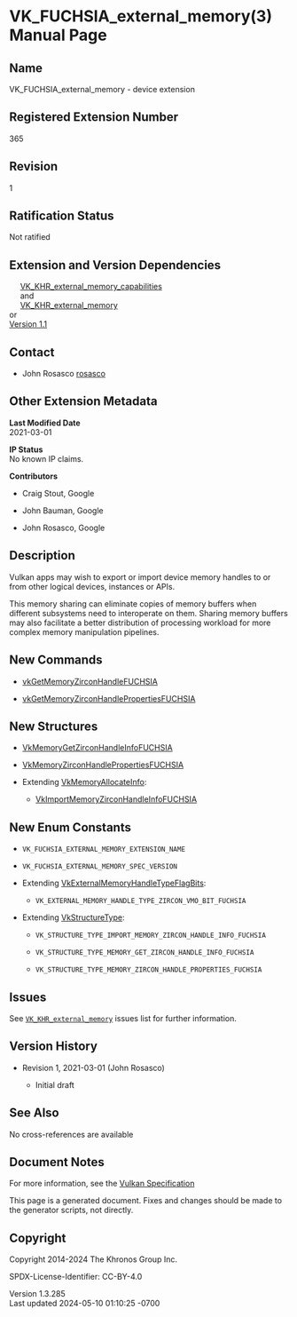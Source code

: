 # VK_FUCHSIA_external_memory(3) Manual Page

## Name

VK_FUCHSIA_external_memory - device extension



## <a href="#_registered_extension_number" class="anchor"></a>Registered Extension Number

365

## <a href="#_revision" class="anchor"></a>Revision

1

## <a href="#_ratification_status" class="anchor"></a>Ratification Status

Not ratified

## <a href="#_extension_and_version_dependencies" class="anchor"></a>Extension and Version Dependencies

    
[VK_KHR_external_memory_capabilities](https://registry.khronos.org/vulkan/specs/1.3-extensions/man/html/VK_KHR_external_memory_capabilities.html)  
     and  
     [VK_KHR_external_memory](https://registry.khronos.org/vulkan/specs/1.3-extensions/man/html/VK_KHR_external_memory.html)  
or  
[Version 1.1](#versions-1.1)  

## <a href="#_contact" class="anchor"></a>Contact

- John Rosasco <a
  href="https://github.com/KhronosGroup/Vulkan-Docs/issues/new?body=%5BVK_FUCHSIA_external_memory%5D%20@rosasco%0A*Here%20describe%20the%20issue%20or%20question%20you%20have%20about%20the%20VK_FUCHSIA_external_memory%20extension*"
  target="_blank" rel="nofollow noopener"><em></em>rosasco</a>

## <a href="#_other_extension_metadata" class="anchor"></a>Other Extension Metadata

**Last Modified Date**  
2021-03-01

**IP Status**  
No known IP claims.

**Contributors**  
- Craig Stout, Google

- John Bauman, Google

- John Rosasco, Google

## <a href="#_description" class="anchor"></a>Description

Vulkan apps may wish to export or import device memory handles to or
from other logical devices, instances or APIs.

This memory sharing can eliminate copies of memory buffers when
different subsystems need to interoperate on them. Sharing memory
buffers may also facilitate a better distribution of processing workload
for more complex memory manipulation pipelines.

## <a href="#_new_commands" class="anchor"></a>New Commands

- [vkGetMemoryZirconHandleFUCHSIA](https://registry.khronos.org/vulkan/specs/1.3-extensions/man/html/vkGetMemoryZirconHandleFUCHSIA.html)

- [vkGetMemoryZirconHandlePropertiesFUCHSIA](https://registry.khronos.org/vulkan/specs/1.3-extensions/man/html/vkGetMemoryZirconHandlePropertiesFUCHSIA.html)

## <a href="#_new_structures" class="anchor"></a>New Structures

- [VkMemoryGetZirconHandleInfoFUCHSIA](https://registry.khronos.org/vulkan/specs/1.3-extensions/man/html/VkMemoryGetZirconHandleInfoFUCHSIA.html)

- [VkMemoryZirconHandlePropertiesFUCHSIA](https://registry.khronos.org/vulkan/specs/1.3-extensions/man/html/VkMemoryZirconHandlePropertiesFUCHSIA.html)

- Extending [VkMemoryAllocateInfo](https://registry.khronos.org/vulkan/specs/1.3-extensions/man/html/VkMemoryAllocateInfo.html):

  - [VkImportMemoryZirconHandleInfoFUCHSIA](https://registry.khronos.org/vulkan/specs/1.3-extensions/man/html/VkImportMemoryZirconHandleInfoFUCHSIA.html)

## <a href="#_new_enum_constants" class="anchor"></a>New Enum Constants

- `VK_FUCHSIA_EXTERNAL_MEMORY_EXTENSION_NAME`

- `VK_FUCHSIA_EXTERNAL_MEMORY_SPEC_VERSION`

- Extending
  [VkExternalMemoryHandleTypeFlagBits](https://registry.khronos.org/vulkan/specs/1.3-extensions/man/html/VkExternalMemoryHandleTypeFlagBits.html):

  - `VK_EXTERNAL_MEMORY_HANDLE_TYPE_ZIRCON_VMO_BIT_FUCHSIA`

- Extending [VkStructureType](https://registry.khronos.org/vulkan/specs/1.3-extensions/man/html/VkStructureType.html):

  - `VK_STRUCTURE_TYPE_IMPORT_MEMORY_ZIRCON_HANDLE_INFO_FUCHSIA`

  - `VK_STRUCTURE_TYPE_MEMORY_GET_ZIRCON_HANDLE_INFO_FUCHSIA`

  - `VK_STRUCTURE_TYPE_MEMORY_ZIRCON_HANDLE_PROPERTIES_FUCHSIA`

## <a href="#_issues" class="anchor"></a>Issues

See [`VK_KHR_external_memory`](https://registry.khronos.org/vulkan/specs/1.3-extensions/man/html/VK_KHR_external_memory.html) issues list
for further information.

## <a href="#_version_history" class="anchor"></a>Version History

- Revision 1, 2021-03-01 (John Rosasco)

  - Initial draft

## <a href="#_see_also" class="anchor"></a>See Also

No cross-references are available

## <a href="#_document_notes" class="anchor"></a>Document Notes

For more information, see the <a
href="https://registry.khronos.org/vulkan/specs/1.3-extensions/html/vkspec.html#VK_FUCHSIA_external_memory"
target="_blank" rel="noopener">Vulkan Specification</a>

This page is a generated document. Fixes and changes should be made to
the generator scripts, not directly.

## <a href="#_copyright" class="anchor"></a>Copyright

Copyright 2014-2024 The Khronos Group Inc.

SPDX-License-Identifier: CC-BY-4.0

Version 1.3.285  
Last updated 2024-05-10 01:10:25 -0700
